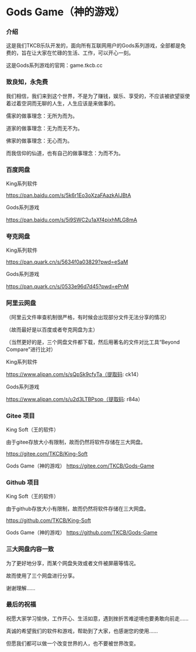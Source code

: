 # Gods Game（神的游戏）


### 介绍
这是我们TKCB乐队开发的，面向所有互联网用户的Gods系列游戏，全部都是免费的，旨在让大家在忙碌的生活、工作，可以开心一刻。 

这是Gods系列游戏的官网：game.tkcb.cc
　


### 致良知，永免费
我们相信，我们来到这个世界，不是为了赚钱，娱乐、享受的，不应该被欲望驱使着过着空洞而无聊的人生，人生应该是来做事的。

儒家的做事理念：无所为而为。

道家的做事理念：无为而无不为。

佛家的做事理念：无心而为。

而我信仰的仙道，也有自己的做事理念：为而不为。
　


### 百度网盘
King系列软件 

https://pan.baidu.com/s/5k6r1Eo3oXzaFAazkAIJBtA 

Gods系列游戏 

https://pan.baidu.com/s/5i9SWC2u1aXf4pixhMLG8mA 
　


### 夸克网盘
King系列软件 

https://pan.quark.cn/s/5634f0a03829?pwd=eSaM 

Gods系列游戏 

https://pan.quark.cn/s/0533e96d7d45?pwd=ePnM 
　


### 阿里云网盘
（阿里云文件审查机制很严格，有时候会出现部分文件无法分享的情况）

（故而最好是以百度或者夸克网盘为主）

（当然更好的是，三个网盘文件都下载，然后用著名的文件对比工具“Beyond Compare”进行比对）

King系列软件 

https://www.alipan.com/s/sQpSk9cfyTa（提取码: ck14） 

Gods系列游戏 

https://www.alipan.com/s/u2d3LTBPsop（提取码: r84a）
　


### Gitee 项目

King Soft（王的软件）

由于gitee存放大小有限制，故而仍然将软件存储在三大网盘。

https://gitee.com/TKCB/King-Soft


Gods Game（神的游戏）
https://gitee.com/TKCB/Gods-Game
　


### Github 项目

King Soft（王的软件）

由于github存放大小有限制，故而仍然将软件存储在三大网盘。

https://github.com/TKCB/King-Soft


Gods Game（神的游戏）
https://github.com/TKCB/Gods-Game
　


### 三大网盘内容一致
为了更好地分享，而某个网盘失效或者文件被屏蔽等情况。

故而使用了三个网盘进行分享。

谢谢理解……
　


### 最后的祝福
祝愿大家学习愉快，工作开心、生活如意，遇到挫折苦难逆境也要勇敢向前走……

真诚的希望我们的软件和游戏，帮助到了大家，也感谢您的使用……

但愿我们都可以做一个改变世界的人，也不要被世界改变。
